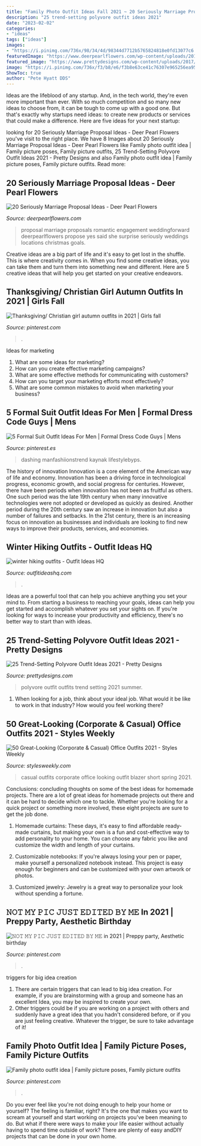 ```yaml
---
title: "Family Photo Outfit Ideas Fall 2021 ~ 20 Seriously Marriage Proposal Ideas"
description: "25 trend-setting polyvore outfit ideas 2021"
date: "2023-02-02"
categories:
- "ideas"
tags: ["ideas"]
images:
- "https://i.pinimg.com/736x/98/34/4d/98344d7712b5765824818e0fd13077c6.jpg"
featuredImage: "https://www.deerpearlflowers.com/wp-content/uploads/2016/08/Proposal-Locations-Ideas-17.jpg"
featured_image: "https://www.prettydesigns.com/wp-content/uploads/2017/01/trend-setting-polyvore-outfits-4.jpg"
image: "https://i.pinimg.com/736x/f3/b8/e6/f3b8e63ce41c76307e965256ea958c11--family-photo-outfits-family-photos.jpg"
ShowToc: true
author: "Pete Hyatt DDS"
---
```



Ideas are the lifeblood of any startup. And, in the tech world, they're even more important than ever. With so much competition and so many new ideas to choose from, it can be tough to come up with a good one. But that's exactly why startups need ideas: to create new products or services that could make a difference. Here are five ideas for your next startup: 

	

		
looking for 20 Seriously Marriage Proposal Ideas - Deer Pearl Flowers you've visit to the right place. We have 8 Images about 20 Seriously Marriage Proposal Ideas - Deer Pearl Flowers like Family photo outfit idea | Family picture poses, Family picture outfits, 25 Trend-Setting Polyvore Outfit Ideas 2021 - Pretty Designs and also Family photo outfit idea | Family picture poses, Family picture outfits. Read more:
		
    
## 20 Seriously Marriage Proposal Ideas - Deer Pearl Flowers

<img loading=lazy src="https://www.deerpearlflowers.com/wp-content/uploads/2016/08/Proposal-Locations-Ideas-17.jpg" onerror="this.onerror=null;this.src='https://tse1.mm.bing.net/th?id=OIP.3A58rTZj6vvnOkJoAuNmfQHaLH&amp;pid=15.1';" alt="20 Seriously Marriage Proposal Ideas - Deer Pearl Flowers">

_Source: deerpearlflowers.com_

>proposal marriage proposals romantic engagement weddingforward deerpearlflowers propose yes said she surprise seriously weddings locations christmas goals. 

	

Creative ideas are a big part of life and it's easy to get lost in the shuffle. This is where creativity comes in. When you find some creative ideas, you can take them and turn them into something new and different. Here are 5 creative ideas that will help you get started on your creative endeavors.

    
## Thanksgiving/ Christian Girl Autumn Outfits In 2021 | Girls Fall

<img loading=lazy src="https://i.pinimg.com/736x/98/34/4d/98344d7712b5765824818e0fd13077c6.jpg" onerror="this.onerror=null;this.src='https://tse1.mm.bing.net/th?id=OIP.NaYljqhyQgj2TuldaMl1nwHaNK&amp;pid=15.1';" alt="Thanksgiving/ Christian girl autumn outfits in 2021 | Girls fall">

_Source: pinterest.com_

>. 

	

Ideas for marketing
1. What are some ideas for marketing? 
2. How can you create effective marketing campaigns? 
3. What are some effective methods for communicating with customers? 
4. How can you target your marketing efforts most effectively? 
5. What are some common mistakes to avoid when marketing your business?

    
## 5 Formal Suit Outfit Ideas For Men | Formal Dress Code Guys | Mens

<img loading=lazy src="https://i.pinimg.com/736x/c7/5a/5d/c75a5d12c0811eecb3819819452a0150.jpg" onerror="this.onerror=null;this.src='https://tse3.mm.bing.net/th?id=OIP.GiK6bhiPFlk329-cSm_D3wHaMs&amp;pid=15.1';" alt="5 Formal Suit Outfit Ideas For Men | Formal Dress Code Guys | Mens">

_Source: pinterest.es_

>dashing manfashiionstrend kaynak lifestylebyps. 

	

The history of innovation
Innovation is a core element of the American way of life and economy. Innovation has been a driving force in technological progress, economic growth, and social progress for centuries. However, there have been periods when innovation has not been as fruitful as others. One such period was the late 19th century when many innovative technologies were not adopted or developed as quickly as desired. Another period during the 20th century saw an increase in innovation but also a number of failures and setbacks. In the 21st century, there is an increasing focus on innovation as businesses and individuals are looking to find new ways to improve their products, services, and economies.

    
## Winter Hiking Outfits - Outfit Ideas HQ

<img loading=lazy src="https://outfitideashq.com/wp-content/uploads/2016/07/winter-hiking-outfits.jpg" onerror="this.onerror=null;this.src='https://tse3.mm.bing.net/th?id=OIP.reug-v4hAPSF2H7VFL8TJQHaLR&amp;pid=15.1';" alt="winter hiking outfits - Outfit Ideas HQ">

_Source: outfitideashq.com_

>. 

	

Ideas are a powerful tool that can help you achieve anything you set your mind to. From starting a business to reaching your goals, ideas can help you get started and accomplish whatever you set your sights on. If you're looking for ways to increase your productivity and efficiency, there's no better way to start than with ideas.

    
## 25 Trend-Setting Polyvore Outfit Ideas 2021 - Pretty Designs

<img loading=lazy src="https://www.prettydesigns.com/wp-content/uploads/2017/01/trend-setting-polyvore-outfits-4.jpg" onerror="this.onerror=null;this.src='https://tse4.mm.bing.net/th?id=OIP.7hhC6P_M5sbee8pEu6WslQHaMT&amp;pid=15.1';" alt="25 Trend-Setting Polyvore Outfit Ideas 2021 - Pretty Designs">

_Source: prettydesigns.com_

>polyvore outfit outfits trend setting 2021 summer. 

	

1) When looking for a job, think about your ideal job. What would it be like to work in that industry? How would you feel working there?

    
## 50 Great-Looking (Corporate &amp; Casual) Office Outfits 2021 - Styles Weekly

<img loading=lazy src="https://stylesweekly.com/wp-content/uploads/2018/01/50-great-looking-corporate-and-casual-work-outfits-for-women-11.jpg" onerror="this.onerror=null;this.src='https://tse4.mm.bing.net/th?id=OIP.k4KH3UUtMmeMEMcxp9Jz3gHaNR&amp;pid=15.1';" alt="50 Great-Looking (Corporate &amp; Casual) Office Outfits 2021 - Styles Weekly">

_Source: stylesweekly.com_

>casual outfits corporate office looking outfit blazer short spring 2021. 

	

Conclusions: concluding thoughts on some of the best ideas for homemade projects.
There are a lot of great ideas for homemade projects out there and it can be hard to decide which one to tackle. Whether you're looking for a quick project or something more involved, these eight projects are sure to get the job done. 
1. Homemade curtains: These days, it's easy to find affordable ready-made curtains, but making your own is a fun and cost-effective way to add personality to your home. You can choose any fabric you like and customize the width and length of your curtains.

2. Customizable notebooks: If you're always losing your pen or paper, make yourself a personalized notebook instead. This project is easy enough for beginners and can be customized with your own artwork or photos.

3. Customized jewelry: Jewelry is a great way to personalize your look without spending a fortune.

    
## 𝙽𝙾𝚃 𝙼𝚈 𝙿𝙸𝙲 𝙹𝚄𝚂𝚃 𝙴𝙳𝙸𝚃𝙴𝙳 𝙱𝚈 𝙼𝙴 In 2021 | Preppy Party, Aesthetic Birthday

<img loading=lazy src="https://i.pinimg.com/736x/ec/ab/a7/ecaba7492dd8bea8a94517d229a524e2.jpg" onerror="this.onerror=null;this.src='https://tse1.mm.bing.net/th?id=OIP.u2G05TFS5o3XoyVPceNzSAHaK3&amp;pid=15.1';" alt="𝙽𝙾𝚃 𝙼𝚈 𝙿𝙸𝙲 𝙹𝚄𝚂𝚃 𝙴𝙳𝙸𝚃𝙴𝙳 𝙱𝚈 𝙼𝙴 in 2021 | Preppy party, Aesthetic birthday">

_Source: pinterest.com_

>. 

	

triggers for big idea creation
1. There are certain triggers that can lead to big idea creation. For example, if you are brainstorming with a group and someone has an excellent Idea, you may be inspired to create your own. 
2. Other triggers could be if you are working on a project with others and suddenly have a great idea that you hadn't considered before, or if you are just feeling creative. Whatever the trigger, be sure to take advantage of it!

    
## Family Photo Outfit Idea | Family Picture Poses, Family Picture Outfits

<img loading=lazy src="https://i.pinimg.com/736x/f3/b8/e6/f3b8e63ce41c76307e965256ea958c11--family-photo-outfits-family-photos.jpg" onerror="this.onerror=null;this.src='https://tse2.mm.bing.net/th?id=OIP.SciaODr6NSSHUqRiSZhZUgHaK0&amp;pid=15.1';" alt="Family photo outfit idea | Family picture poses, Family picture outfits">

_Source: pinterest.com_

>. 

	

Do you ever feel like you're not doing enough to help your home or yourself? The feeling is familiar, right? It's the one that makes you want to scream at yourself and start working on projects you've been meaning to do. But what if there were ways to make your life easier without actually having to spend time outside of work? There are plenty of easy andDIY projects that can be done in your own home.

